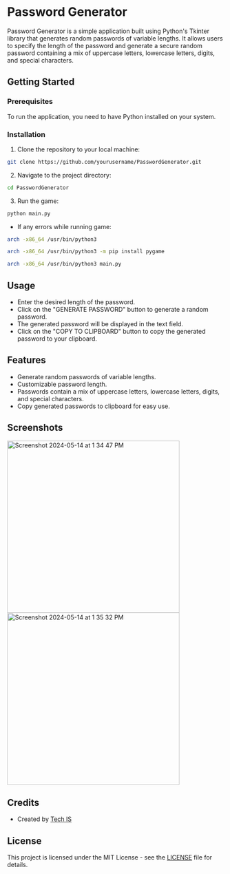 # Password Generator
Password Generator is a simple application built using Python's Tkinter library that generates random passwords of variable lengths. It allows users to specify the length of the password and generate a secure random password containing a mix of uppercase letters, lowercase letters, digits, and special characters.

## Getting Started
### Prerequisites
To run the application, you need to have Python installed on your system.

### Installation
1. Clone the repository to your local machine:
```bash
git clone https://github.com/yourusername/PasswordGenerator.git
```

2. Navigate to the project directory:
```bash
cd PasswordGenerator
```
3. Run the game:

```bash
python main.py
```

- If any errors while running game:
```bash
arch -x86_64 /usr/bin/python3
```

```bash
arch -x86_64 /usr/bin/python3 -m pip install pygame
```
```bash
arch -x86_64 /usr/bin/python3 main.py
```
## Usage
- Enter the desired length of the password.
- Click on the "GENERATE PASSWORD" button to generate a random password.
- The generated password will be displayed in the text field.
- Click on the "COPY TO CLIPBOARD" button to copy the generated password to your clipboard.


## Features
- Generate random passwords of variable lengths.
- Customizable password length.
- Passwords contain a mix of uppercase letters, lowercase letters, digits, and special characters.
- Copy generated passwords to clipboard for easy use.


## Screenshots
<img width="400" alt="Screenshot 2024-05-14 at 1 34 47 PM" src="https://github.com/Karthi905968/Python-Project2-PasswordGenerator/assets/144101745/a4538fde-8117-4470-b270-44c57d592c78">

<img width="400" alt="Screenshot 2024-05-14 at 1 35 32 PM" src="https://github.com/Karthi905968/Python-Project2-PasswordGenerator/assets/144101745/5b7cffa2-77f4-40b2-a212-9a33e22d350f">

## Credits

- Created by [Tech IS](/)

## License
This project is licensed under the MIT License - see the [LICENSE](/) file for details.
